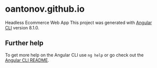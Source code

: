 # oantonov.github.io
Headless Ecommerce Web App
This project was generated with [Angular CLI](https://github.com/angular/angular-cli) version 8.1.0.

## Further help

To get more help on the Angular CLI use `ng help` or go check out the [Angular CLI README](https://github.com/angular/angular-cli/blob/master/README.md).
